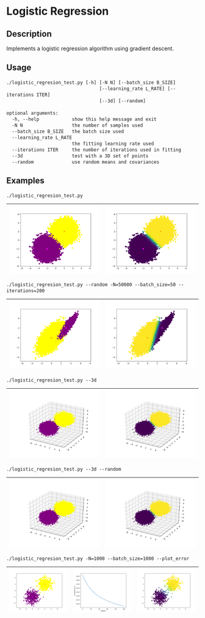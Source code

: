 # Logistic Regression

## Description
Implements a logistic regression algorithm using gradient descent.

## Usage
```
./logistic_regresion_test.py [-h] [-N N] [--batch_size B_SIZE]
                                  [--learning_rate L_RATE] [--iterations ITER]
                                  [--3d] [--random]

optional arguments:
  -h, --help            show this help message and exit
  -N N                  the number of samples used
  --batch_size B_SIZE   the batch size used
  --learning_rate L_RATE
                        the fitting learning rate used
  --iterations ITER     the number of iterations used in fitting
  --3d                  test with a 3D set of points
  --random              use random means and covariances
```

## Examples

```
./logistic_regresion_test.py
```
![](img/Figure_2d_1.png)| ![](img/Figure_2d_2.png)
----------------------  | ------------------------
```
./logistic_regresion_test.py --random -N=50000 --batch_size=50 --iterations=200
```

![](img/Figure_2d_3.png)| ![](img/Figure_2d_4.png)
----------------------  | ------------------------

```
./logistic_regresion_test.py --3d
```
![](img/Figure_3d_1.png)| ![](img/Figure_3d_2.png)
----------------------  | ------------------------
```
./logistic_regresion_test.py --3d --random
```
![](img/Figure_3d_1.png)| ![](img/Figure_3d_2.png)
----------------------  | ------------------------
```
./logistic_regresion_test.py -N=1000 --batch_size=1000 --plot_error
```
![](img/Figure_error_1.png)| ![](img/Figure_error_2.png) | ![](img/Figure_error_3.png)
-------------------------  | --------------------------- | ---------------------------
